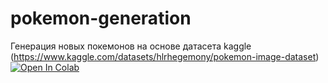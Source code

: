 # pokemon-generation
Генерация новых покемонов на основе датасета kaggle (https://www.kaggle.com/datasets/hlrhegemony/pokemon-image-dataset)
<a href="https://colab.research.google.com/drive/106NBKzzQUrklUzzxy6bq1iHIZUQLn8X0?usp=sharing" target="_parent"><img src="https://colab.research.google.com/assets/colab-badge.svg" alt="Open In Colab"/></a>
